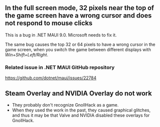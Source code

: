 ## In the full screen mode, 32 pixels near the top of the game screen have a wrong cursor and does not respond to mouse clicks

This is a bug in .NET MAUI 9.0. Microsoft needs to fix it.

The same bug causes the top 32 or 64 pixels to have a wrong cursor in the game screen, when you switch the game between different displays with _Win+Shift+Left/Right_.

### Related issue in .NET MAUI GitHub repository

https://github.com/dotnet/maui/issues/22784

## Steam Overlay and NVIDIA Overlay do not work

- They probably don't recognize GnollHack as a game.
- When they used the work in the past, they caused graphical glitches, and thus it may be that Valve and NVIDIA disabled these overlays for GnollHack.